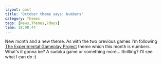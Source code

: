 ```yaml
---
layout: post
title: "October theme says: Numbers"
category: Themes
tags: [News,Themes,7days]
time: 18:08:44
---
```

New month and a new theme. As with the two previous games I'm following [The Experimental Gameplay Project](http://experimentalgameplay.com/blog/) theme which this month is numbers. What's it gonna be? A sudoku game or something more... thrilling? I'll see what I can do :)

